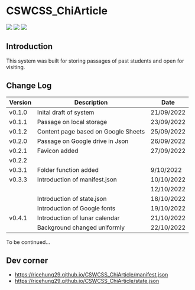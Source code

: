 # CSWCSS_ChiArticle

![](https://img.shields.io/github/stars/ricehung29/CSWCSS_ChiArticle.svg) 
![](https://img.shields.io/github/forks/ricehung29/CSWCSS_ChiArticle.svg) 
![](https://img.shields.io/github/issues/ricehung29/CSWCSS_ChiArticle.svg) 

## Introduction 
  This system was built for storing passages of past students and open for visiting.
  
## Change Log
| Version | Description | Date |
| ---- |----| ---- |
| v0.1.0| Inital draft of system| 21/09/2022 |
| v0.1.1| Passage on local storage| 23/09/2022 |
| v0.1.2| Content page based on Google Sheets | 25/09/2022 |
| v0.2.0| Passage on Google drive in Json| 26/09/2022 |
| v0.2.1| Favicon added| 27/09/2022|
| v0.2.2| ||
|v0.3.1| Folder function added| 9/10/2022|
|v0.3.3| Introduction of manifest.json|10/10/2022|
|||12/10/2022|
|| Introduction of state.json|18/10/2022|
|| Introduction of Google fonts|19/10/2022|
|v0.4.1|Introduction of lunar calendar|21/10/2022|
||Background changed uniformly|22/10/2022|


To be continued...

## Dev corner
- https://ricehung29.github.io/CSWCSS_ChiArticle/manifest.json
- https://ricehung29.github.io/CSWCSS_ChiArticle/state.json
